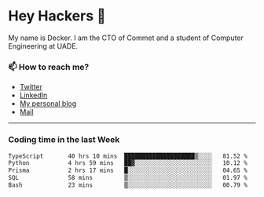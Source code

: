 # Hey Hackers 👋

My name is Decker. I am the CTO of Commet and a student of Computer Engineering at UADE.

### 📫 How to reach me?
- [Twitter](https://x.com/0xDecker) 
- [LinkedIn](https://www.linkedin.com/in/decker-urbano/) 
- [My personal blog](http://decker.sh) 
- [Mail](mailto:me@decker.sh)

---

### Coding time in the last Week

<!--START_SECTION:waka-->

```txt
TypeScript       40 hrs 10 mins  ████████████████████▒░░░░   81.52 %
Python           4 hrs 59 mins   ██▓░░░░░░░░░░░░░░░░░░░░░░   10.12 %
Prisma           2 hrs 17 mins   █░░░░░░░░░░░░░░░░░░░░░░░░   04.65 %
SQL              58 mins         ▒░░░░░░░░░░░░░░░░░░░░░░░░   01.97 %
Bash             23 mins         ▒░░░░░░░░░░░░░░░░░░░░░░░░   00.79 %
```

<!--END_SECTION:waka-->
